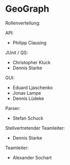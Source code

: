 # GeoGraph

Rollenverteilung:

API:
- Philipp Clausing

JUnit / QS:
- Christopher Kluck
- Dennis Starke

GUI:
- Eduard Ljaschenko
- Jonas Lampe
- Dennis Lüdeke

Parser:
- Stefan Schuck

Stellvertretender Teamleiter:
- Dennis Starke

Teamleiter:
- Alexander Sochart
